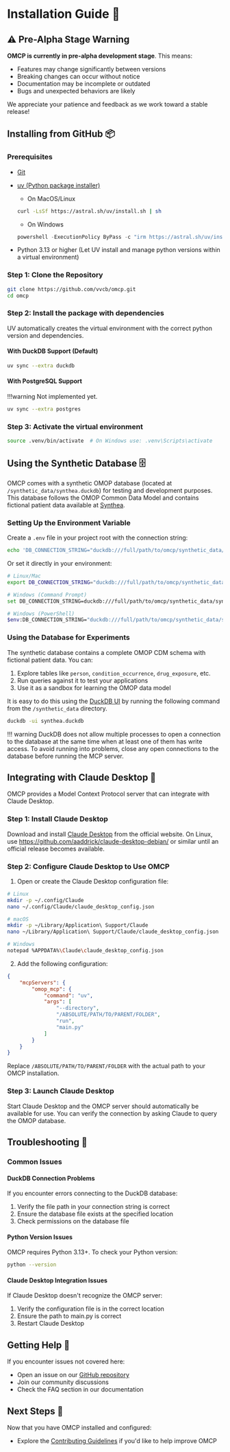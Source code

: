 # Installation Guide 🚀

## ⚠️ Pre-Alpha Stage Warning

**OMCP is currently in pre-alpha development stage**. This means:

- Features may change significantly between versions
- Breaking changes can occur without notice
- Documentation may be incomplete or outdated
- Bugs and unexpected behaviors are likely

We appreciate your patience and feedback as we work toward a stable release!

## Installing from GitHub 📦

### Prerequisites

- [Git](https://git-scm.com/)
- [uv (Python package installer) ](https://docs.astral.sh/uv/)
    - On MacOS/Linux
    ```bash
    curl -LsSf https://astral.sh/uv/install.sh | sh
    ```
    - On Windows
    ```powershell
    powershell -ExecutionPolicy ByPass -c "irm https://astral.sh/uv/install.ps1 | iex"
    ```

- Python 3.13 or higher (Let UV install and manage python versions within a virtual environment)


### Step 1: Clone the Repository

```bash
git clone https://github.com/vvcb/omcp.git
cd omcp
```

### Step 2: Install the package with dependencies

UV automatically creates the virtual environment with the correct python version and dependencies.

#### With DuckDB Support (Default)

```bash
uv sync --extra duckdb
```

#### With PostgreSQL Support

!!!warning
    Not implemented yet.

```bash
uv sync --extra postgres
```

### Step 3: Activate the virtual environment

```bash
source .venv/bin/activate  # On Windows use: .venv\Scripts\activate
```


## Using the Synthetic Database 🗄️

OMCP comes with a synthetic OMOP database (located at `/synthetic_data/synthea.duckdb`) for testing and development purposes. This database follows the OMOP Common Data Model and contains fictional patient data available at [Synthea](https://synthetichealth.github.io/synthea/).

### Setting Up the Environment Variable

Create a `.env` file in your project root with the connection string:

```bash
echo 'DB_CONNECTION_STRING="duckdb:///full/path/to/omcp/synthetic_data/synthea.duckdb"' > .env
```

Or set it directly in your environment:

```bash
# Linux/Mac
export DB_CONNECTION_STRING="duckdb:///full/path/to/omcp/synthetic_data/synthea.duckdb"

# Windows (Command Prompt)
set DB_CONNECTION_STRING=duckdb:///full/path/to/omcp/synthetic_data/synthea.duckdb

# Windows (PowerShell)
$env:DB_CONNECTION_STRING="duckdb:///full/path/to/omcp/synthetic_data/synthea.duckdb"
```

### Using the Database for Experiments

The synthetic database contains a complete OMOP CDM schema with fictional patient data. You can:

1. Explore tables like `person`, `condition_occurrence`, `drug_exposure`, etc.
2. Run queries against it to test your applications
3. Use it as a sandbox for learning the OMOP data model

It is easy to do this using the [DuckDB UI](https://duckdb.org/2025/03/12/duckdb-ui.html) by running the following command from the `/synthetic_data` directory.

```bash
duckdb -ui synthea.duckdb
```

!!! warning
    DuckDB does not allow multiple processes to open a connection to the database at the same time when at least one of them has write access.
    To avoid running into problems, close any open connections to the database before running the MCP server.

## Integrating with Claude Desktop 🤖

OMCP provides a Model Context Protocol server that can integrate with Claude Desktop.

### Step 1: Install Claude Desktop

Download and install [Claude Desktop](https://claude.ai/download) from the official website.
On Linux, use https://github.com/aaddrick/claude-desktop-debian/ or similar until an official release becomes available.


### Step 2: Configure Claude Desktop to Use OMCP

1. Open or create the Claude Desktop configuration file:

```bash
# Linux
mkdir -p ~/.config/Claude
nano ~/.config/Claude/claude_desktop_config.json

# macOS
mkdir -p ~/Library/Application\ Support/Claude
nano ~/Library/Application\ Support/Claude/claude_desktop_config.json

# Windows
notepad %APPDATA%\Claude\claude_desktop_config.json
```

2. Add the following configuration:

```json
{
    "mcpServers": {
        "omop_mcp": {
            "command": "uv",
            "args": [
                "--directory",
                "/ABSOLUTE/PATH/TO/PARENT/FOLDER",
                "run",
                "main.py"
            ]
        }
    }
}
```

Replace `/ABSOLUTE/PATH/TO/PARENT/FOLDER` with the actual path to your OMCP installation.

### Step 3: Launch Claude Desktop

Start Claude Desktop and the OMCP server should automatically be available for use. You can verify the connection by asking Claude to query the OMOP database.

## Troubleshooting 🔧

### Common Issues

#### DuckDB Connection Problems

If you encounter errors connecting to the DuckDB database:

1. Verify the file path in your connection string is correct
2. Ensure the database file exists at the specified location
3. Check permissions on the database file

#### Python Version Issues

OMCP requires Python 3.13+. To check your Python version:

```bash
python --version
```

#### Claude Desktop Integration Issues

If Claude Desktop doesn't recognize the OMCP server:

1. Verify the configuration file is in the correct location
2. Ensure the path to main.py is correct
3. Restart Claude Desktop

## Getting Help 💬

If you encounter issues not covered here:

- Open an issue on our [GitHub repository](https://github.com/vvcb/omcp/issues)
- Join our community discussions
- Check the FAQ section in our documentation

## Next Steps 👣

Now that you have OMCP installed and configured:

- Explore the [Contributing Guidelines](./contributing.md) if you'd like to help improve OMCP
